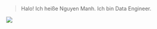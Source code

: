 > Halo! Ich heiße Nguyen Manh. Ich bin Data Engineer.
>

![](https://quotes-github-readme.vercel.app/api?type=horizontal&theme=light)

